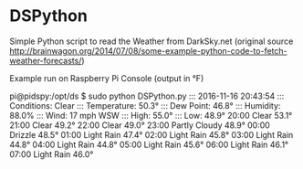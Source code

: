 # DSPython
Simple Python script to read the Weather from DarkSky.net (original source http://brainwagon.org/2014/07/08/some-example-python-code-to-fetch-weather-forecasts/)

Example run on Raspberry Pi Console (output in °F)

pi@pidspy:/opt/ds $ sudo python DSPython.py
::: 2016-11-16 20:43:54
::: Conditions: Clear
::: Temperature: 50.3°
::: Dew Point: 46.8°
::: Humidity: 88.0%
::: Wind: 17 mph WSW
::: High: 55.0°
::: Low: 48.9°
        20:00 Clear 53.1°
        21:00 Clear 49.2°
        22:00 Clear 49.0°
        23:00 Partly Cloudy 48.9°
        00:00 Drizzle 48.5°
        01:00 Light Rain 47.4°
        02:00 Light Rain 45.8°
        03:00 Light Rain 44.8°
        04:00 Light Rain 44.8°
        05:00 Light Rain 45.6°
        06:00 Light Rain 46.1°
        07:00 Light Rain 46.0°
